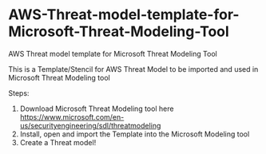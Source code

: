 # AWS-Threat-model-template-for-Microsoft-Threat-Modeling-Tool
AWS Threat model template for Microsoft Threat Modeling Tool

This is a Template/Stencil for AWS Threat Model to be imported and used in Microsoft Threat Modeling tool

Steps:
1. Download Microsoft Threat Modeling tool here https://www.microsoft.com/en-us/securityengineering/sdl/threatmodeling
2. Install, open and import the Template into the Microsoft Modeling tool
3. Create a Threat model!
